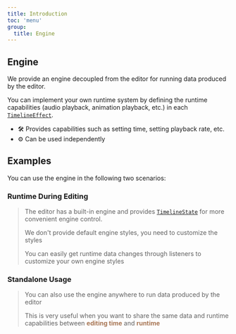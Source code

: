 ```yaml
---
title: Introduction
toc: 'menu'
group: 
  title: Engine
---
```


## Engine

We provide an engine decoupled from the editor for running data produced by the editor.

You can implement your own runtime system by defining the runtime capabilities (audio playback, animation playback, etc.) in each <code><a href="/data#timelineeffect">TimelineEffect</a></code>.

+ 🛠 Provides capabilities such as setting time, setting playback rate, etc.
+ ⚙️ Can be used independently


## Examples

You can use the engine in the following two scenarios:

### Runtime During Editing
> The editor has a built-in engine and provides <code><a href="/data#timelinestate">TimelineState</a></code> for more convenient engine control.
> 
> We don't provide default engine styles, you need to customize the styles
> 
> You can easily get runtime data changes through listeners to customize your own engine styles

<code src="./engine-basic/index.tsx"></code>

### Standalone Usage

> You can also use the engine anywhere to run data produced by the editor
> 
> This is very useful when you want to share the same data and runtime capabilities between <b style="color: #a87654">editing time</b> and <b style="color: #a87654">runtime</b>

<code src="./engine-standalone/index.tsx"></code>
